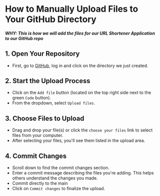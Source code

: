 # How to Manually Upload Files to Your GitHub Directory
#### *WHY: This is how we will add the files for our URL Shortener Application to our GitHub repo*

## 1. Open Your Repository
- First, go to [GitHub](https://github.com/), log in and click on the directory we just created.

## 2. Start the Upload Process
- Click on the `Add file` button (located on the top right side next to the green `Code` button).
- From the dropdown, select `Upload files`.

## 3. Choose Files to Upload
- Drag and drop your file(s) or click the `choose your files` link to select files from your computer.
- After selecting your files, you'll see them listed in the upload area.

## 4. Commit Changes
- Scroll down to find the commit changes section.
- Enter a commit message describing the files you're adding. This helps others understand the changes you made.
- Commit directly to the main
- Click on `Commit changes` to finalize the upload.


